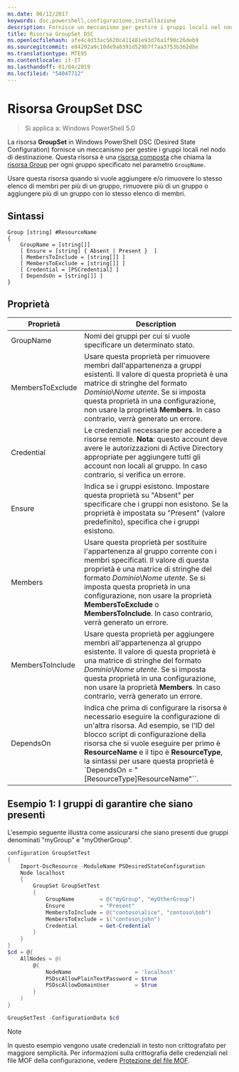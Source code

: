 ```yaml
---
ms.date: 06/12/2017
keywords: dsc,powershell,configurazione,installazione
description: Fornisce un meccanismo per gestire i gruppi locali nel nodo di destinazione.
title: Risorsa GroupSet DSC
ms.openlocfilehash: afe4c4d33ac5620c411481e93d76a1f90c26deb9
ms.sourcegitcommit: e04292a9c10de9a8391d529b7f7aa3753b362dbe
ms.translationtype: MTE95
ms.contentlocale: it-IT
ms.lasthandoff: 01/04/2019
ms.locfileid: "54047712"
---
```

# <a name="dsc-groupset-resource"></a>Risorsa GroupSet DSC

> Si applica a: Windows PowerShell 5.0

La risorsa **GroupSet** in Windows PowerShell DSC (Desired State Configuration) fornisce un meccanismo per gestire i gruppi locali nel nodo di destinazione. Questa risorsa è una [risorsa composta](../../../resources/authoringResourceComposite.md) che chiama la [risorsa Group](groupResource.md) per ogni gruppo specificato nel parametro `GroupName`.

Usare questa risorsa quando si vuole aggiungere e/o rimuovere lo stesso elenco di membri per più di un gruppo, rimuovere più di un gruppo o aggiungere più di un gruppo con lo stesso elenco di membri.

## <a name="syntax"></a>Sintassi

```
Group [string] #ResourceName
{
    GroupName = [string[]]
    [ Ensure = [string] { Absent | Present }  ]
    [ MembersToInclude = [string[]] ]
    [ MembersToExclude = [string[]] ]
    [ Credential = [PSCredential] ]
    [ DependsOn = [string[]] ]
}
```

## <a name="properties"></a>Proprietà

|  Proprietà  |  Description   |
|---|---|
| GroupName| Nomi dei gruppi per cui si vuole specificare un determinato stato.|
| MembersToExclude| Usare questa proprietà per rimuovere membri dall'appartenenza a gruppi esistenti. Il valore di questa proprietà è una matrice di stringhe del formato *Dominio*\\*Nome utente*. Se si imposta questa proprietà in una configurazione, non usare la proprietà **Members**. In caso contrario, verrà generato un errore.|
| Credential| Le credenziali necessarie per accedere a risorse remote. **Nota**: questo account deve avere le autorizzazioni di Active Directory appropriate per aggiungere tutti gli account non locali al gruppo. In caso contrario, si verifica un errore.
| Ensure| Indica se i gruppi esistono. Impostare questa proprietà su "Absent" per specificare che i gruppi non esistono. Se la proprietà è impostata su "Present" (valore predefinito), specifica che i gruppi esistono.|
| Members| Usare questa proprietà per sostituire l'appartenenza al gruppo corrente con i membri specificati. Il valore di questa proprietà è una matrice di stringhe del formato *Dominio*\\*Nome utente*. Se si imposta questa proprietà in una configurazione, non usare la proprietà **MembersToExclude** o **MembersToInclude**. In caso contrario, verrà generato un errore.|
| MembersToInclude| Usare questa proprietà per aggiungere membri all'appartenenza al gruppo esistente. Il valore di questa proprietà è una matrice di stringhe del formato *Dominio*\\*Nome utente*. Se si imposta questa proprietà in una configurazione, non usare la proprietà **Members**. In caso contrario, verrà generato un errore.|
| DependsOn | Indica che prima di configurare la risorsa è necessario eseguire la configurazione di un'altra risorsa. Ad esempio, se l'ID del blocco script di configurazione della risorsa che si vuole eseguire per primo è __ResourceName__ e il tipo è __ResourceType__, la sintassi per usare questa proprietà è `DependsOn = "[ResourceType]ResourceName"``.|

## <a name="example-1-ensuring-groups-are-present"></a>Esempio 1: I gruppi di garantire che siano presenti

L'esempio seguente illustra come assicurarsi che siano presenti due gruppi denominati "myGroup" e "myOtherGroup".

```powershell
configuration GroupSetTest
{
    Import-DscResource -ModuleName PSDesiredStateConfiguration
    Node localhost
    {
        GroupSet GroupSetTest
        {
            GroupName        = @("myGroup", "myOtherGroup")
            Ensure           = "Present"
            MembersToInclude = @("contoso\alice", "contoso\bob")
            MembersToExclude = $("contoso\john")
            Credential       = Get-Credential
        }
    }
}
$cd = @{
    AllNodes = @(
        @{
            NodeName                    = 'localhost'
            PSDscAllowPlainTextPassword = $true
            PSDscAllowDomainUser        = $true
        }
    )
}

GroupSetTest -ConfigurationData $cd
```

> [!NOTE]
> In questo esempio vengono usate credenziali in testo non crittografato per maggiore semplicità. Per informazioni sulla crittografia delle credenziali nel file MOF della configurazione, vedere [Protezione del file MOF](../../../pull-server/secureMOF.md).
